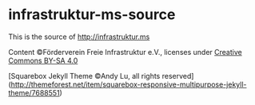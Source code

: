 # infrastruktur-ms-source

This is the source of http://infrastruktur.ms

Content ©Förderverein Freie Infrastruktur e.V., licenses under [Creative Commons  BY-SA 4.0](http://creativecommons.org/licenses/by-sa/4.0/)

[Squarebox Jekyll Theme ©Andy Lu, all rights reserved] (http://themeforest.net/item/squarebox-responsive-multipurpose-jekyll-theme/7688551)
